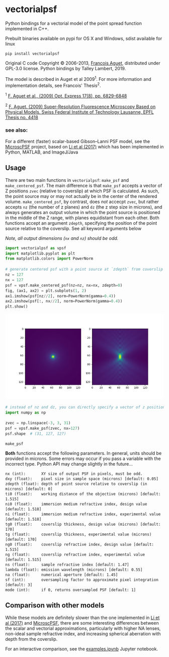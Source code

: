 # vectorialpsf

Python bindings for a vectorial model of the point spread function implemented in C++.

Prebuilt binaries available on pypi for OS X and Windows, sdist available for linux

```
pip install vectorialpsf
```

Original C code Copyright &copy; 2006-2013, [Francois Aguet](https://github.com/francois-a), distributed under GPL-3.0 license.
Python bindings by Talley Lambert, 2019.

The model is described in Auget et al 2009<sup>1</sup>. For more information and implementation details, see Francois' Thesis<sup>2</sup>.

<sup>1</sup> [F. Aguet et al., (2009) Opt. Express 17(8), pp. 6829-6848](https://doi.org/10.1364/OE.17.006829)

<sup>2</sup> [F. Aguet. (2009) Super-Resolution Fluorescence Microscopy Based on Physical Models. Swiss Federal Institute of Technology Lausanne, EPFL Thesis no. 4418](http://bigwww.epfl.ch/publications/aguet0903.html)

### see also:

For a different (faster) scalar-based Gibson–Lanni PSF model, see the [MicroscPSF](https://github.com/MicroscPSF) project, based on [Li et al (2017)](https://doi.org/10.1364/JOSAA.34.001029) which has been implemented in Python, MATLAB, and ImageJ/Java

## Usage

There are two main functions in `vectorialpsf`: `make_psf` and `make_centered_psf`. The main difference is that `make_psf` accepts a vector of Z positions `zvec` (relative to coverslip) at which PSF is calculated.  As such, the point source may or may not actually be in the center of the rendered volume. `make_centered_psf`, by contrast, does *not* accecpt `zvec`, but rather accepts `nz` (the number of z planes) and `dz` (the z step size in microns), and always generates an output volume in which the point source is positioned in the middle of the Z range, with planes equidistant from each other.  Both functions accept an argument `zdepth`, specifying the position of the point source relative to the coverslip.  See all keyword arguments below


_Note, all output dimensions (`nx` and `nz`) should be odd._

```python
import vectorialpsf as vpsf
import matplotlib.pyplot as plt
from matplotlib.colors import PowerNorm

# generate centered psf with a point source at `zdepth` from coverslip
nz = 127
nx = 127
psf = vpsf.make_centered_psf(nz=nz, nx=nx, zdepth=0)
fig, (ax1, ax2) = plt.subplots(1, 2)
ax1.imshow(psf[nz//2], norm=PowerNorm(gamma=0.4))
ax2.imshow(psf[:, nx//2], norm=PowerNorm(gamma=0.4))
plt.show()
```

![Image of PSF](fig.png)


```python
# instead of nz and dz, you can directly specify a vector of z positions
import numpy as np

zvec = np.linspace(-3, 3, 31)
psf = vpsf.make_psf(zvec, nx=127)
psf.shape  # (31, 127, 127)
```

`make_psf`

**Both** functions accept the following parameters. In general, units should be provided in microns. Some errors may occur if you pass a variable with the incorrect type.  Python API may change slightly in the future...

```
nx (int):       XY size of output PSF in pixels, must be odd.
dxy (float):    pixel size in sample space (microns) [default: 0.05]
zdepth (float): depth of point source relative to coverslip (in microns) [default: 0]
ti0 (float):    working distance of the objective (microns) [default: 1.515]
ni0 (float):    immersion medium refractive index, design value [default: 1.518]
ni (float):     immersion medium refractive index, experimental value [default: 1.518]
tg0 (float):    coverslip thickness, design value (microns) [default: 170]
tg (float):     coverslip thickness, experimental value (microns) [default: 170]
ng0 (float):    coverslip refractive index, design value [default: 1.515]
ng (float):     coverslip refractive index, experimental value [default: 1.515]
ns (float):     sample refractive index [default: 1.47]
lambda (float): emission wavelength (microns) [default: 0.55]
na (float):     numerical aperture [default: 1.45]
sf (int):       oversampling factor to approximate pixel integration [default: 3]
mode (int):     if 0, returns oversampled PSF [default: 1]
```

## Comparison with other models

While these models are definitely slower than the one implemented in [Li et al (2017)](https://doi.org/10.1364/JOSAA.34.001029) and [MicroscPSF](https://github.com/MicroscPSF), there are some interesting differences between the scalar and vectorial approximations, particularly with higher NA lenses, non-ideal sample refractive index, and increasing spherical aberration with depth from the coverslip.  

For an interactive comparison, see the [examples.ipynb](examples.ipynb) Jupyter notebook.